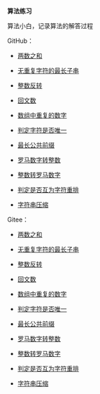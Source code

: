 **算法练习**

算法小白，记录算法的解答过程

GitHub：

* [两数之和](https://github.com/zjhpure/algorithmPractice/tree/master/src/main/java/org/pure/algorithm/twoSum/title.md)

* [无重复字符的最长子串](https://github.com/zjhpure/algorithmPractice/tree/master/src/main/java/org/pure/algorithm/longestSubstring/title.md)

* [整数反转](https://github.com/zjhpure/algorithmPractice/tree/master/src/main/java/org/pure/algorithm/palindromeNum/title.md)

* [回文数](https://github.com/zjhpure/algorithmPractice/tree/master/src/main/java/org/pure/algorithm/intReverse/title.md)

* [数组中重复的数字](https://github.com/zjhpure/algorithmPractice/tree/master/src/main/java/org/pure/algorithm/repeatNum/title.md)

* [判定字符是否唯一](https://github.com/zjhpure/algorithmPractice/tree/master/src/main/java/org/pure/algorithm/strIsUnique/title.md)

* [最长公共前缀](https://github.com/zjhpure/algorithmPractice/tree/master/src/main/java/org/pure/algorithm/longestCommonPre/title.md)

* [罗马数字转整数](https://github.com/zjhpure/algorithmPractice/tree/master/src/main/java/org/pure/algorithm/romanToInt/title.md)

* [整数转罗马数字](https://github.com/zjhpure/algorithmPractice/tree/master/src/main/java/org/pure/algorithm/intToRoman/title.md)

* [判定是否互为字符重排](https://github.com/zjhpure/algorithmPractice/tree/master/src/main/java/org/pure/algorithm/stringRepeatPermutation/title.md)

* [字符串压缩](https://github.com/zjhpure/algorithmPractice/tree/master/src/main/java/org/pure/algorithm/stringCompress/title.md)

Gitee：

* [两数之和](https://gitee.com/zjhpure/algorithm-practice/tree/master/src/main/java/org/pure/algorithm/twoSum/title.md)

* [无重复字符的最长子串](https://gitee.com/zjhpure/algorithm-practice/tree/master/src/main/java/org/pure/algorithm/longestSubstring/title.md)

* [整数反转](https://gitee.com/zjhpure/algorithm-practice/tree/master/src/main/java/org/pure/algorithm/palindromeNum/title.md)

* [回文数](https://gitee.com/zjhpure/algorithm-practice/tree/master/src/main/java/org/pure/algorithm/intReverse/title.md)

* [数组中重复的数字](https://gitee.com/zjhpure/algorithm-practice/tree/master/src/main/java/org/pure/algorithm/repeatNum/title.md)

* [判定字符是否唯一](https://gitee.com/zjhpure/algorithm-practice/tree/master/src/main/java/org/pure/algorithm/strIsUnique/title.md)

* [最长公共前缀](https://gitee.com/zjhpure/algorithm-practice/tree/master/src/main/java/org/pure/algorithm/longestCommonPre/title.md)

* [罗马数字转整数](https://gitee.com/zjhpure/algorithm-practice/tree/master/src/main/java/org/pure/algorithm/romanToInt/title.md)

* [整数转罗马数字](https://gitee.com/zjhpure/algorithm-practice/tree/master/src/main/java/org/pure/algorithm/intToRoman/title.md)

* [判定是否互为字符重排](https://gitee.com/zjhpure/algorithm-practice/tree/master/src/main/java/org/pure/algorithm/stringRepeatPermutation/title.md)

* [字符串压缩](https://gitee.com/zjhpure/algorithm-practice/tree/master/src/main/java/org/pure/algorithm/stringCompress/title.md)
